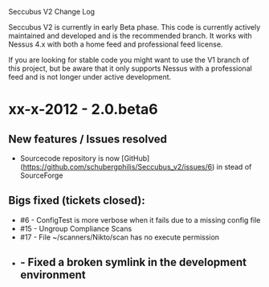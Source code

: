 Seccubus V2 Change Log

Seccubus V2 is currently in early Beta phase. This code is currently actively
maintained and developed and is the recommended branch. It works with 
Nessus 4.x with both a home feed and professional feed license.

If you are looking for stable code you might want to use the V1 branch of this
project, but be aware that it only supports Nessus with a professional feed
and is not longer under active development.

xx-x-2012 - 2.0.beta6 
=====================


New features / Issues resolved
------------------------------
* Sourcecode repository is now [GitHub] (https://github.com/schubergphilis/Seccubus_v2/issues/6) in stead of SourceForge 

Bigs fixed (tickets closed):
----------------------------
* #6  - ConfigTest is more verbose when it fails due to a missing config file
* #15 - Ungroup Compliance Scans
* #17 - File ~/scanners/Nikto/scan has no execute permission
* ##  - Fixed a broken symlink in the development environment

